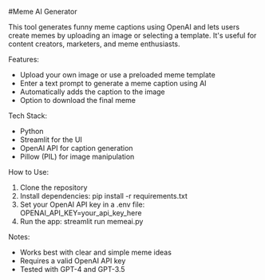 #Meme AI Generator

This tool generates funny meme captions using OpenAI and lets users create memes by uploading an image or selecting a template. It's useful for content creators, marketers, and meme enthusiasts.

Features:
- Upload your own image or use a preloaded meme template
- Enter a text prompt to generate a meme caption using AI
- Automatically adds the caption to the image
- Option to download the final meme

Tech Stack:
- Python
- Streamlit for the UI
- OpenAI API for caption generation
- Pillow (PIL) for image manipulation

How to Use:
1. Clone the repository
2. Install dependencies:
   pip install -r requirements.txt
3. Set your OpenAI API key in a .env file:
   OPENAI_API_KEY=your_api_key_here
4. Run the app:
   streamlit run memeai.py

Notes:
- Works best with clear and simple meme ideas
- Requires a valid OpenAI API key
- Tested with GPT-4 and GPT-3.5

